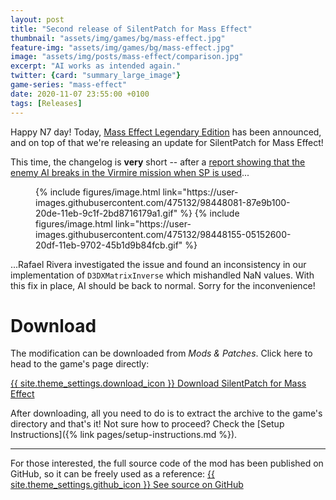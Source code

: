 ```yaml
---
layout: post
title: "Second release of SilentPatch for Mass Effect"
thumbnail: "assets/img/games/bg/mass-effect.jpg"
feature-img: "assets/img/games/bg/mass-effect.jpg"
image: "assets/img/posts/mass-effect/comparison.jpg"
excerpt: "AI works as intended again."
twitter: {card: "summary_large_image"}
game-series: "mass-effect"
date: 2020-11-07 23:55:00 +0100
tags: [Releases]
---
```


Happy N7 day! Today, [Mass Effect Legendary Edition](https://twitter.com/masseffect/status/1325106163722162177?s=20) has been announced, and on top of that
we're releasing an update for SilentPatch for Mass Effect!

This time, the changelog is **very** short -- after a [report showing that the enemy AI breaks in the Virmire mission when SP is used](https://github.com/CookiePLMonster/SilentPatchME/issues/4)...

<figure class="media-container small">
{% include figures/image.html link="https://user-images.githubusercontent.com/475132/98448081-87e9b100-20de-11eb-9c1f-2bd8716179a1.gif" %}
{% include figures/image.html link="https://user-images.githubusercontent.com/475132/98448155-05152600-20df-11eb-9702-45b1d9b84fcb.gif" %}
</figure>

...Rafael Rivera investigated the issue and found an inconsistency in our implementation of `D3DXMatrixInverse` which mishandled NaN values.
With this fix in place, AI should be back to normal. Sorry for the inconvenience!


# Download

The modification can be downloaded from *Mods & Patches*. Click here to head to the game's page directly:

<a href="{% link _games/mass-effect.md %}#silentpatch" class="button" target="_blank">{{ site.theme_settings.download_icon }} Download SilentPatch for Mass Effect</a>

After downloading, all you need to do is to extract the archive to the game's directory and that's it! Not sure how to proceed? Check the [Setup Instructions]({% link pages/setup-instructions.md %}).

***

For those interested, the full source code of the mod has been published on GitHub, so it can be freely used as a reference:
<a href="https://github.com/CookiePLMonster/SilentPatchME" class="button github" target="_blank">{{ site.theme_settings.github_icon }} See source on GitHub</a>
